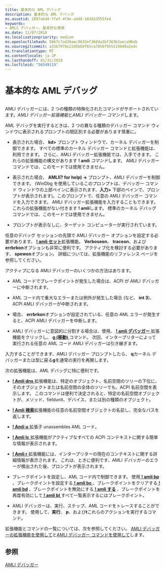```yaml
---
title: 基本的な AML デバッグ
description: 基本的な AML デバッグ
ms.assetid: 2897abd4-7fef-4f9e-a4d8-10302d555fe4
keywords:
- AMLI デバッガー、基本的な使用
ms.date: 11/07/2018
ms.localizationpriority: medium
ms.openlocfilehash: 50b7c7a420aec9633ef368da3bf363b3aeca96eb
ms.sourcegitcommit: a33b7978e22d5bb9f65ca7056f955319049a2e4c
ms.translationtype: MT
ms.contentlocale: ja-JP
ms.lasthandoff: 01/31/2019
ms.locfileid: "56549119"
---
```

# <a name="basic-aml-debugging"></a>基本的な AML デバッグ


## <span id="ddk_basic_aml_debugging_dbg"></span><span id="DDK_BASIC_AML_DEBUGGING_DBG"></span>


AMLI デバッガーには、2 つの種類の特殊化されたコマンドがサポートされています。*AMLI デバッガー拡張機能*と*AMLI デバッガー コマンド*します。

AML デバッグを実行するときは、2 つの異なる種類のデバッガー コマンド ウィンドウに表示されるプロンプトの間区別する必要があります慎重に。

-   表示された場合、 **kd&gt;** プロンプト ウィンドウで、カーネル デバッガーを制御できます。 すべての標準のカーネル デバッガー コマンドと拡張機能は、利用できます。 さらに、AMLI デバッガー拡張機能では、入手できます。 これらの拡張機能の構文があります **! amli** *コマンド*します。 AMLI デバッガー コマンドでは、このモードでは使用できません。

-   表示された場合、 **AMLI(? for help) -&gt;** プロンプト、AMLI デバッガーを制御できます。 (WinDbg を使用しているこのプロンプトは、デバッガー コマンド ウィンドウの上部ペインに表示されます、**入力&gt;** 下部のペインで、プロンプトが表示されます)。このプロンプトで、任意の AMLI デバッガー コマンドを入力できます。 AMLI デバッガー拡張機能を入力することもできます。これらの拡張機能がない付きます **! amli**します。 標準のカーネル デバッグ コマンドでは、このモードでは使用できません。

-   プロンプトが表示なしに、ターゲット コンピューターが実行されています。

任意のデバッグ セッションの先頭で AMLI デバッガー オプションを設定する必要があります、 [ **! amli セット**](-amli-set.md)拡張機能。 **Verboseon**、 **traceon**、および**errbrkon**オプションも非常に便利です。 アクティブ化を検討する必要があります、 **spewon**オプション。 詳細については、拡張機能のリファレンス ページを参照してください。

アクティブになる AMLI デバッガーのいくつかの方法はあります。

-   AML コードでブレークポイントが発生した場合は、ACPI が AMLI デバッガーに中断されます。

-   AML コード内で重大なエラーまたは例外が発生した場合 (など、 **int 3**)、ACPI AMLI デバッガーが中断されます。

-   場合、 **errbrkon**オプションが設定されている、任意の AML エラーが発生すると、ACPI AMLI デバッガーを中断します。

-   AMLI デバッガーに意図的に分割する場合は、使用、 [ **! amli デバッガー** ](-amli-debugger.md)拡張機能をクリックし、 [ **g (移動)** ](g--go-.md)コマンド。 次回、インタープリターによって実行される任意の AML コード AMLI デバッガーは引き継ぎます。

入力することができます、AMLI デバッガー プロンプトしたら、 **q**カーネル デバッガーまたは型に戻る**g**を通常の実行を再開します。

次の拡張機能は、AML デバッグに特に便利です。

-   [ **! Amli dns** ](-amli-dns.md)拡張機能は、特定のオブジェクト、名前空間のツリーの下位に、そのオブジェクトまたは名前空間の全体のツリーでも、ACPI 名前空間を表示します。 このコマンドは便利で決定されると、特定の名前空間オブジェクトが、メソッド、fieldunit、デバイス、または別の種類のオブジェクト。

-   [ **! Amli 検索**](-amli-find.md)拡張機能の任意の名前空間オブジェクトの名前し、完全なパスを返します。

-   [ **! Amli u** ](-amli-u.md)拡張子 unassembles AML コード。

-   [ **! Amli lc** ](-amli-lc.md)拡張機能がアクティブなすべての ACPI コンテキストに関する簡単な情報が表示されます。

-   [ **! Amli r** ](-amli-r.md)拡張機能には、インタープリターの現在のコンテキストに関する詳細情報が表示されます。 これは、ときに便利です、AMLI デバッガーのエラーが検出された後、プロンプトが表示されます。

-   ブレークポイントを設定し、AML コード内で制御できます。 使用[ **! amli bp** ](-amli-bp.md) 、ブレークポイントを設定する[ **! amli bc** ](-amli-bc.md) 、ブレークポイントをクリアする[ **! amli bd**](-amli-bd.md) 、ブレークポイントを無効にする[ **! amli する**](-amli-be.md) 、ブレークポイントを再度有効にして[ **! amli bl** ](-amli-bl.md)すべて一覧表示するにはブレークポイント。

-   AMLI デバッガーは、実行、ステップ、AML コードをトレースすることができます。 使用して、**実行**、 **p**、および**t**これらのアクションを実行するコマンド。

拡張機能とコマンドの一覧については、次を参照してください。 [AMLI デバッガーの拡張機能を使用して](using-amli-debugger-extensions.md)と[AMLI デバッガー コマンドを使用して](using-amli-debugger-commands.md)します。

## <a name="see-also"></a>参照

[AMLI デバッガー](the-amli-debugger.md)
